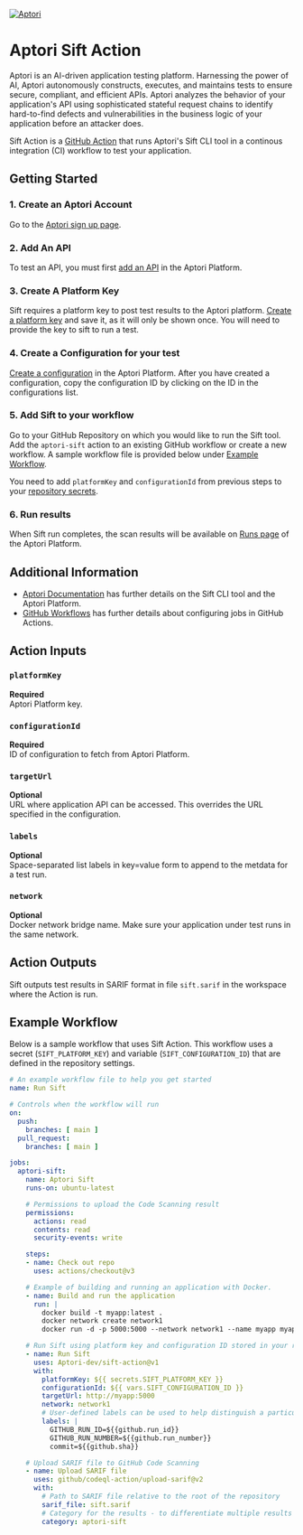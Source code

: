 [![Aptori](https://app.aptori.dev/projectMercuryPurple.svg)](https://aptori.dev/)

# Aptori Sift Action

Aptori is an AI-driven application testing platform.  Harnessing the power of
AI, Aptori autonomously constructs, executes, and maintains tests to ensure
secure, compliant, and efficient APIs.  Aptori analyzes the behavior of your
application's API using sophisticated stateful request chains to identify
hard-to-find defects and vulnerabilities in the business logic of your
application before an attacker does.

Sift Action is a [GitHub Action](https://docs.github.com/actions) that runs
Aptori's Sift CLI tool in a continous integration (CI) workflow to test your
application.


## Getting Started

### 1. Create an Aptori Account
Go to the [Aptori sign up page](https://app.aptori.dev/sign-up).

### 2. Add An API
To test an API, you must first [add an API](https://app.aptori.dev/api/add) in
the Aptori Platform.

### 3. Create A Platform Key
Sift requires a platform key to post test results to the Aptori platform.
[Create a platform key](https://app.aptori.dev/platform-keys) and save it, as
it will only be shown once. You will need to provide the key to sift to run a
test.

### 4. Create a Configuration for your test
[Create a configuration](https://app.aptori.dev/configurations) in the Aptori
Platform. After you have created a configuration, copy the configuration ID by
clicking on the ID in the configurations list.

### 5. Add Sift to your workflow
Go to your GitHub Repository on which you would like to run the Sift tool. Add
the `aptori-sift` action to an existing GitHub workflow or create a new
workflow. A sample workflow file is provided below under [Example
Workflow](#example-workflow).

You need to add `platformKey` and `configurationId` from previous steps to your
[repository secrets](https://docs.github.com/actions/security-guides/encrypted-secrets).

### 6. Run results
When Sift run completes, the scan results will be available on [Runs
page](https://app.aptori.dev/runs) of the Aptori Platform.


## Additional Information

* [Aptori Documentation](https://docs.aptori.dev/) has further details on the
  Sift CLI tool and the Aptori Platform.
* [GitHub
  Workflows](https://docs.github.com/actions/using-workflows/about-workflows)
  has further details about configuring jobs in GitHub Actions.


## Action Inputs

### `platformKey`
**Required** \
Aptori Platform key.

### `configurationId`
**Required** \
ID of configuration to fetch from Aptori Platform.

### `targetUrl`
**Optional** \
URL where application API can be accessed. This overrides the URL specified in the configuration.

### `labels`
**Optional**  \
Space-separated list labels in key=value form to append to the metdata for a test run.

### `network`
**Optional** \
Docker network bridge name. Make sure your application under test runs in the same network.


## Action Outputs

Sift outputs test results in SARIF format in file `sift.sarif` in the workspace
where the Action is run.


## Example Workflow

Below is a sample workflow that uses Sift Action.  This workflow uses a secret
(`SIFT_PLATFORM_KEY`) and variable (`SIFT_CONFIGURATION_ID`) that are defined in
the repository settings.

```yaml
# An example workflow file to help you get started
name: Run Sift

# Controls when the workflow will run
on:
  push:
    branches: [ main ]
  pull_request:
    branches: [ main ]

jobs:
  aptori-sift:
    name: Aptori Sift
    runs-on: ubuntu-latest

    # Permissions to upload the Code Scanning result
    permissions:
      actions: read
      contents: read
      security-events: write

    steps:
    - name: Check out repo
      uses: actions/checkout@v3

    # Example of building and running an application with Docker.
    - name: Build and run the application
      run: |
        docker build -t myapp:latest .
        docker network create network1
        docker run -d -p 5000:5000 --network network1 --name myapp myapp:latest

    # Run Sift using platform key and configuration ID stored in your repository secrets
    - name: Run Sift
      uses: Aptori-dev/sift-action@v1
      with:
        platformKey: ${{ secrets.SIFT_PLATFORM_KEY }}
        configurationId: ${{ vars.SIFT_CONFIGURATION_ID }}
        targetUrl: http://myapp:5000
        network: network1
        # User-defined labels can be used to help distinguish a particular run
        labels: |
          GITHUB_RUN_ID=${{github.run_id}}
          GITHUB_RUN_NUMBER=${{github.run_number}}
          commit=${{github.sha}}

    # Upload SARIF file to GitHub Code Scanning
    - name: Upload SARIF file
      uses: github/codeql-action/upload-sarif@v2
      with:
        # Path to SARIF file relative to the root of the repository
        sarif_file: sift.sarif
        # Category for the results - to differentiate multiple results for one commit
        category: aptori-sift
```
